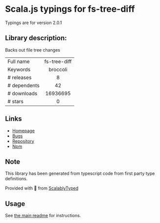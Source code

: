 
# Scala.js typings for fs-tree-diff

Typings are for version 2.0.1

## Library description:
Backs out file tree changes

|                    |                 |
| ------------------ | :-------------: |
| Full name          | fs-tree-diff |
| Keywords           | broccoli |
| # releases         | 8 |
| # dependents       | 42 |
| # downloads        | 16936695 |
| # stars            | 0 |

## Links
- [Homepage](https://github.com/stefanpenner/fs-tree-diff#readme)
- [Bugs](https://github.com/stefanpenner/fs-tree-diff/issues)
- [Repository](https://github.com/stefanpenner/fs-tree-diff)
- [Npm](https://www.npmjs.com/package/fs-tree-diff)
    


## Note
This library has been generated from typescript code from first party type definitions.

Provided with :purple_heart: from [ScalablyTyped](https://github.com/oyvindberg/ScalablyTyped)

## Usage
See [the main readme](../../readme.md) for instructions.


